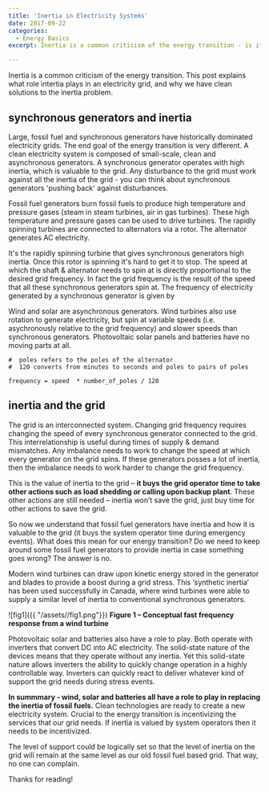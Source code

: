 ```yaml
---
title: 'Inertia in Electricity Systems'
date: 2017-09-22
categories:
  - Energy Basics
excerpt: Inertia is a common criticism of the energy transition - is it valid?

---
```


Inertia is a common criticism of the energy transition.  This post explains what role intertia plays in an electricity grid, and why we have clean solutions to the inertia problem.

## synchronous generators and inertia

Large, fossil fuel and synchronous generators have historically dominated electricity grids. The end goal of the energy transition is very different.  A clean electricity system is composed of small-scale, clean and asynchronous generators. A synchronous generator operates with high inertia, which is valuable to the grid.  Any disturbance to the grid must work against all the inertia of the grid - you can think about synchronous generators 'pushing back' against disturbances.

Fossil fuel generators burn fossil fuels to produce high temperature and pressure gases (steam in steam turbines, air in gas turbines).  These high temperature and pressure gases can be used to drive turbines.  The rapidly spinning turbines are connected to alternators via a rotor.  The alternator generates AC electricity.

It's the rapidly spinning turbine that gives synchronous generators high inertia.  Once this rotor is spinning it's hard to get it to stop.  The speed at which the shaft & alternator needs to spin at is directly proportional to the desired grid frequency. In fact the grid frequency is the result of the speed that all these synchronous generators spin at. The frequency of electricity generated by a synchronous generator is given by

Wind and solar are asynchronous generators.  Wind turbines also use rotation to generate electricity, but spin at variable speeds (i.e. asychronously relative to the grid frequency) and slower speeds than synchronous generators.  Photovoltaic solar panels and batteries have no moving parts at all.

```
#  poles refers to the poles of the alternator
#  120 converts from minutes to seconds and poles to pairs of poles

frequency = speed  * number_of_poles / 120
```

## inertia and the grid

The grid is an interconnected system.  Changing grid frequency requires changing the speed of every synchronous generator connected to the grid. This interrelationship is useful during times of supply & demand mismatches. Any imbalance needs to work to change the speed at which every generator on the grid spins. If these generators posses a lot of inertia, then the imbalance needs to work harder to change the grid frequency.

This is the value of inertia to the grid – **it buys the grid operator time to take other actions such as load shedding or calling upon backup plant**. These other actions are still needed – inertia won’t save the grid, just buy time for other actions to save the grid.

So now we understand that fossil fuel generators have inertia and how it is valuable to the grid (it buys the system operator time during emergency events). What does this mean for our energy transition? Do we need to keep around some fossil fuel generators to provide inertia in case something goes wrong? The answer is no.

Modern wind turbines can draw upon kinetic energy stored in the generator and blades to provide a boost during a grid stress. This ‘synthetic inertia’ has been used successfully in Canada, where wind turbines were able to supply a similar level of inertia to conventional synchronous generators.

![fig1]({{ "/assets//fig1.png"}}) 
**Figure 1  –  Conceptual fast frequency response from a wind turbine**

Photovoltaic solar and batteries also have a role to play. Both operate with inverters that convert DC into AC electricity. The solid-state nature of the devices means that they operate without any inertia. Yet this solid-state nature allows inverters the ability to quickly change operation in a highly controllable way. Inverters can quickly react to deliver whatever kind of support the grid needs during stress events.

**In summmary - wind, solar and batteries all have a role to play in replacing the inertia of fossil fuels.**  Clean technologies are ready to create a new electricity system.  Crucial to the energy transition is incentivizing the services that our grid needs.  If inertia is valued by system operators then it needs to be incentivized.

The level of support could be logically set so that the level of inertia on the grid will remain at the same level as our old fossil fuel based grid. That way, no one can complain.

Thanks for reading!
